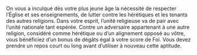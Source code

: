 ﻿---
id: origins_fr.md#lutte-contre-l’hérésie
name: Lutte contre l’hérésie
---
On vous a inculqué dès votre plus jeune âge la nécessité de respecter l’Église et ses enseignements, de lutter contre les hérétiques et les tenants des autres religions. Dans votre esprit, l’unité religieuse va de pair avec l’unité nationale tant espérée. Contre un adversaire appartenant à une autre religion, considéré comme hérétique ou d’un alignement opposé au vôtre, vous bénéficiez d’un bonus de dégâts égal à votre score de Foi. Vous devez prendre un repos court ou long avant d’utiliser à nouveau cette aptitude.

